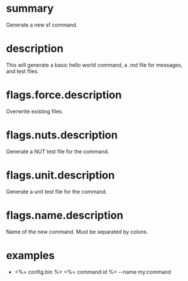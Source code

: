 # summary

Generate a new sf command.

# description

This will generate a basic hello world command, a .md file for messages, and test files.

# flags.force.description

Overwrite existing files.

# flags.nuts.description

Generate a NUT test file for the command.

# flags.unit.description

Generate a unit test file for the command.

# flags.name.description

Name of the new command. Must be separated by colons.

# examples

- <%= config.bin %> <%= command.id %> --name my:command

